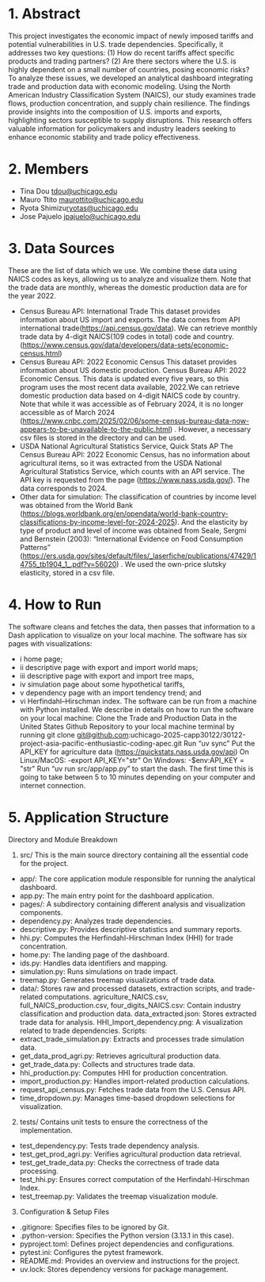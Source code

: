 # 1. Abstract

This project investigates the economic impact of newly imposed tariffs and potential vulnerabilities in U.S. trade dependencies. Specifically, it addresses two key questions: (1) How do recent tariffs affect specific products and trading partners? (2) Are there sectors where the U.S. is highly dependent on a small number of countries, posing economic risks? To analyze these issues, we developed an analytical dashboard integrating trade and production data with economic modeling. Using the North American Industry Classification System (NAICS), our study examines trade flows, production concentration, and supply chain resilience. The findings provide insights into the composition of U.S. imports and exports, highlighting sectors susceptible to supply disruptions. This research offers valuable information for policymakers and industry leaders seeking to enhance economic stability and trade policy effectiveness.

# 2. Members

- Tina Dou <tdou@uchicago.edu>
- Mauro Ttito <maurottito@uchicago.edu>
- Ryota Shimizu<ryotas@uchicago.edu>
- Jose Pajuelo <jpajuelo@uchicago.edu>


# 3. Data Sources

These are the list of data which we use. We combine these data using NAICS codes as keys, allowing us to analyze and visualize them. Note that the trade data are monthly, whereas the domestic production data are for the year 2022.
- Census Bureau API: International Trade
This dataset provides information about US import and exports. The data comes from API international trade(https://api.census.gov/data).
We can retrieve monthly trade data by 4-digit NAICS(109 codes in total) code and country. (https://www.census.gov/data/developers/data-sets/economic-census.html)
- Census Bureau API: 2022 Economic Census
This dataset provides information about US domestic production. Census Bureau API: 2022 Economic Census. This data is updated every five years, so this program uses the most recent data available, 2022.We can retrieve domestic production data based on 4-digit NAICS code by country. Note that while it was accessible as of February 2024, it is no longer accessible as of March 2024 (https://www.cnbc.com/2025/02/06/some-census-bureau-data-now-appears-to-be-unavailable-to-the-public.html) . However, a necessary csv files is stored in the directory and can be used.
- USDA National Agricultural Statistics Service, Quick Stats AP
The Census Bureau API: 2022 Economic Census, has no information about agricultural items, so it was extracted from the USDA National Agricultural Statistics Service, which counts with an API service. The API key is requested from the page (https://www.nass.usda.gov/). The data corresponds to 2024.
- Other data for simulation:
The classification of countries by income level was obtained from the World Bank (https://blogs.worldbank.org/en/opendata/world-bank-country-classifications-by-income-level-for-2024-2025).  And the elasticity by type of product and level of income was obtained from Seale, Sergmi and Bernstein (2003): “International Evidence on Food Consumption Patterns” (https://ers.usda.gov/sites/default/files/_laserfiche/publications/47429/14755_tb1904_1_.pdf?v=56020) . We used the own-price slutsky elasticity, stored in a csv file.

# 4. How to Run

The software cleans and fetches the data, then passes that information to a Dash application to visualize on your local machine. The software has six pages with visualizations: 
- i home page; 
- ii descriptive page with export and import world maps; 
- iii descriptive page with export and import tree maps, 
- iv simulation page about some hypothetical tariffs, 
- v dependency page with an import tendency trend; and 
- vi Herfindahl–Hirschman index.
The software can be run from a machine with Python installed. We describe in details on how to run the software on your local machine:
Clone the Trade and Production Data in the United States Github Repository to your local machine terminal by running 
git clone git@github.com:uchicago-2025-capp30122/30122-project-asia-pacific-enthusiastic-coding-apec.git
Run “uv sync”
Put the API_KEY for agriculture data (https://quickstats.nass.usda.gov/api)
On Linux/MacOS:
-export API_KEY="str"
On Windows:
-$env:API_KEY = "str"
Run “uv run src/app/app.py” to start the dash. The first time this is going to take between 5 to 10 minutes depending on your computer and internet connection.

# 5. Application Structure

Directory and Module Breakdown
1. src/
This is the main source directory containing all the essential code for the project.
- app/: The core application module responsible for running the analytical dashboard.
- app.py: The main entry point for the dashboard application.
- pages/: A subdirectory containing different analysis and visualization components.
- dependency.py: Analyzes trade dependencies.
- descriptive.py: Provides descriptive statistics and summary reports.
- hhi.py: Computes the Herfindahl-Hirschman Index (HHI) for trade concentration.
- home.py: The landing page of the dashboard.
- ids.py: Handles data identifiers and mapping.
- simulation.py: Runs simulations on trade impact.
- treemap.py: Generates treemap visualizations of trade data.
- data/: Stores raw and processed datasets, extraction scripts, and trade-related computations.
agriculture_NAICS.csv, full_NAICS_production.csv, four_digits_NAICS.csv: Contain industry classification and production data.
data_extracted.json: Stores extracted trade data for analysis.
HHI_Import_dependency.png: A visualization related to trade dependencies.
Scripts:
- extract_trade_simulation.py: Extracts and processes trade simulation data.
- get_data_prod_agri.py: Retrieves agricultural production data.
- get_trade_data.py: Collects and structures trade data.
- hhi_production.py: Computes HHI for production concentration.
- import_production.py: Handles import-related production calculations.
- request_api_census.py: Fetches trade data from the U.S. Census API.
- time_dropdown.py: Manages time-based dropdown selections for visualization.

2. tests/
Contains unit tests to ensure the correctness of the implementation.
- test_dependency.py: Tests trade dependency analysis.
- test_get_prod_agri.py: Verifies agricultural production data retrieval.
- test_get_trade_data.py: Checks the correctness of trade data processing.
- test_hhi.py: Ensures correct computation of the Herfindahl-Hirschman Index.
- test_treemap.py: Validates the treemap visualization module.

3. Configuration & Setup Files
- .gitignore: Specifies files to be ignored by Git.
- .python-version: Specifies the Python version (3.13.1 in this case).
- pyproject.toml: Defines project dependencies and configurations.
- pytest.ini: Configures the pytest framework.
- README.md: Provides an overview and instructions for the project.
- uv.lock: Stores dependency versions for package management.


